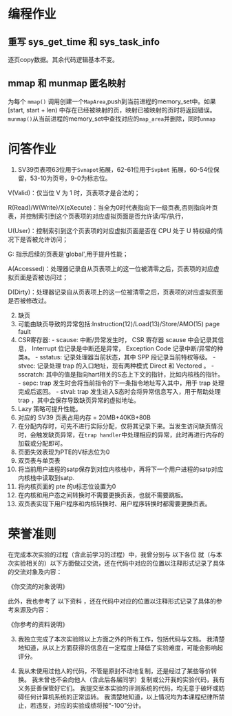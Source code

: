 # 编程作业

## 重写 sys_get_time 和 sys_task_info

逐页copy数据。其余代码逻辑基本不变。

## mmap 和 munmap 匿名映射

为每个 `mmap()` 调用创建一个`MapArea`,push到当前进程的memory_set中。如果[start, start + len) 中存在已经被映射的页，映射已被映射的页时将返回错误。`munmap()`从当前进程的memory_set中查找对应的`map_area`并删除，同时`unmap`

# 问答作业

1. SV39页表项63位用于`Svnapot`拓展，62-61位用于`Svpbmt` 拓展，60-54位保留，53-10为页号，9-0为标志位。

V(Valid)：仅当位 V 为 1 时，页表项才是合法的；

R(Read)/W(Write)/X(eXecute)：当全为0时代表指向下一级页表,否则指向叶页表，并控制索引到这个页表项的对应虚拟页面是否允许读/写/执行，

U(User)：控制索引到这个页表项的对应虚拟页面是否在 CPU 处于 U 特权级的情况下是否被允许访问；

G: 指示后续的页表是'global',用于提升性能；

A(Accessed)：处理器记录自从页表项上的这一位被清零之后，页表项的对应虚拟页面是否被访问过；

D(Dirty)：处理器记录自从页表项上的这一位被清零之后，页表项的对应虚拟页面是否被修改过。

2. 缺页
  1. 可能由缺页导致的异常包括:Instruction(12)/Load(13)/Store/AMO(15) page fault
  2. CSR寄存器:
    - scause: 中断/异常发生时， CSR 寄存器 scause 中会记录其信息， Interrupt 位记录是中断还是异常， Exception Code 记录中断/异常的种类a。
    - sstatus: 记录处理器当前状态，其中 SPP 段记录当前特权等级。
    - stvec: 记录处理 trap 的入口地址，现有两种模式 Direct 和 Vectored 。
    - sscratch: 其中的值是指向hart相关的S态上下文的指针，比如内核栈的指针。
    - sepc: trap 发生时会将当前指令的下一条指令地址写入其中，用于 trap 处理完成后返回。
    - stval: trap 发生进入S态时会将异常信息写入，用于帮助处理 trap ，其中会保存导致缺页异常的虚拟地址。
  3. Lazy 策略可提升性能。 
  4. 对应的 SV39 页表占用内存 = 20MB+40KB+80B
  5. 在分配内存时，可先不进行实际分配，仅将其记录下来。当发生访问缺页情况时，会触发缺页异常，在`trap handler`中处理相应的异常，此时再进行内存的加载或分配即可。
  6. 页面失效表现为PTE的V标志位为0
3. 双页表与单页表
  1. 将当前用户进程的satp保存到对应内核栈中，再将下一个用户进程的satp对应内核栈中读取到satp.
  2. 将内核页面的 pte 的`U`标志位设置为0
  3. 在内核和用户态之间转换时不需要更换页表，也就不需要跳板。
  4. 双页表实现下用户程序和内核转换时、用户程序转换时都需要更换页表。

# 荣誉准则

在完成本次实验的过程（含此前学习的过程）中，我曾分别与 以下各位 就（与本次实验相关的）以下方面做过交流，还在代码中对应的位置以注释形式记录了具体的交流对象及内容：

《你交流的对象说明》

此外，我也参考了 以下资料 ，还在代码中对应的位置以注释形式记录了具体的参考来源及内容：

《你参考的资料说明》

3. 我独立完成了本次实验除以上方面之外的所有工作，包括代码与文档。 我清楚地知道，从以上方面获得的信息在一定程度上降低了实验难度，可能会影响起评分。

4. 我从未使用过他人的代码，不管是原封不动地复制，还是经过了某些等价转换。 我未曾也不会向他人（含此后各届同学）复制或公开我的实验代码，我有义务妥善保管好它们。 我提交至本实验的评测系统的代码，均无意于破坏或妨碍任何计算机系统的正常运转。 我清楚地知道，以上情况均为本课程纪律所禁止，若违反，对应的实验成绩将按“-100”分计。
